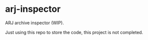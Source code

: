 # arj-inspector

ARJ archive inspector (WIP).

Just using this repo to store the code, this project is not completed.
